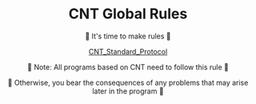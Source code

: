 <div align="center">
  
<h1>CNT Global Rules</h1>
🔨 It's time to make rules 🔨

[CNT_Standard_Protocol](https://img.shields.io/badge/CNT_Standard_Protocol-%F0%9F%94%A8-red?style=for-the-badge&labelColor=orange)

🔔 Note: All programs based on CNT need to follow this rule 🔔

🧨 Otherwise, you bear the consequences of any problems that may arise later in the program 🧨

</div>
